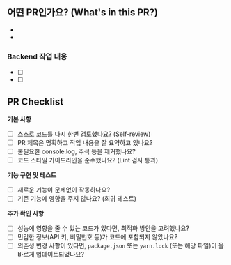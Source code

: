 ## 어떤 PR인가요? (What's in this PR?)

-
-

### Backend 작업 내용

- [ ]
- [ ]

## PR Checklist

**기본 사항**

- [ ] 스스로 코드를 다시 한번 검토했나요? (Self-review)
- [ ] PR 제목은 명확하고 작업 내용을 잘 요약하고 있나요?
- [ ] 불필요한 console.log, 주석 등을 제거했나요?
- [ ] 코드 스타일 가이드라인을 준수했나요? (Lint 검사 통과)

**기능 구현 및 테스트**

- [ ] 새로운 기능이 문제없이 작동하나요?
- [ ] 기존 기능에 영향을 주지 않나요? (회귀 테스트)

**추가 확인 사항**

- [ ] 성능에 영향을 줄 수 있는 코드가 있다면, 최적화 방안을 고려했나요?
- [ ] 민감한 정보(API 키, 비밀번호 등)가 코드에 포함되지 않았나요?
- [ ] 의존성 변경 사항이 있다면, `package.json` 또는 `yarn.lock` (또는 해당 파일)이 올바르게 업데이트되었나요?

